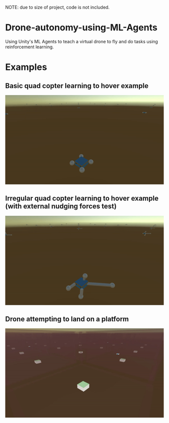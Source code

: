NOTE: due to size of project, code is not included.

# Drone-autonomy-using-ML-Agents
Using Unity's ML Agents to teach a virtual drone to fly and do tasks using reinforcement learning.

# Examples
## Basic quad copter learning to hover example
<img src='./media/drone_quad_regular.gif'>

## Irregular quad copter learning to hover example (with external nudging forces test)
<img src='./media/drone_quad_irregular.gif'>

## Drone attempting to land on a platform
<img src='./media/drone_quad_regular_landing.gif'>
